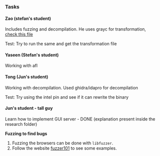 ### Tasks
#### Zao (stefan's student)
Includes fuzzing and decompilation. 
He uses grayc for transformation, [check this file](https://github.com/srg-imperial/GrayC/blob/f4f7e116743cdcb757b9771f6c5ae9e8ed7639b3/scripts/enhanCer/1-3-transform.py#L4)

Test: Try to run the same and get the transformation file

#### Yaseen (Stefan's student)
Working with afl

#### Tong (Jun's student)
Working with decompilation. Used ghidra/idapro for decompilation

Test: Try using the intel pin and see if it can rewrite the binary

#### Jun's student - tall guy
Learn how to implement GUI server - DONE (explanation present inside the research folder)

**Fuzzing to find bugs**
1. Fuzzing the browsers can be done with `libfuzzer`.
2. Follow the website [fuzzer101](https://github.com/antonio-morales/Fuzzing101) to see some examples.



